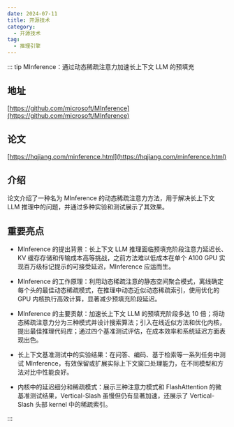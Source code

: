 ```yaml
---
date: 2024-07-11
title: 开源技术
category:
  - 开源技术
tag:
  - 推理引擎
---
```

::: tip MInference：通过动态稀疏注意力加速长上下文 LLM 的预填充


## 地址

[https://github.com/microsoft/MInference](https://github.com/microsoft/MInference)

## 论文

[https://hqjiang.com/minference.html](https://hqjiang.com/minference.html)

## 介绍

论文介绍了一种名为 MInference 的动态稀疏注意力方法，用于解决长上下文 LLM 推理中的问题，并通过多种实验和测试展示了其效果。

## 重要亮点
* MInference 的提出背景：长上下文 LLM 推理面临预填充阶段注意力延迟长、KV 缓存存储和传输成本高等挑战，之前方法难以低成本在单个 A100 GPU 实现百万级标记提示的可接受延迟，MInference 应运而生。

* MInference 的工作原理：利用动态稀疏注意的静态空间聚合模式，离线确定每个头的最佳动态稀疏模式，在推理中动态近似动态稀疏索引，使用优化的 GPU 内核执行高效计算，显著减少预填充阶段延迟。

* MInference 的主要贡献：加速长上下文 LLM 的预填充阶段多达 10 倍；将动态稀疏注意力分为三种模式并设计搜索算法；引入在线近似方法和优化内核，提出最佳推理代码库；通过四个基准测试评估，在成本效率和系统延迟方面表现出色。

* 长上下文基准测试中的实验结果：在问答、编码、基于检索等一系列任务中测试 MInference，有效保留或扩展实际上下文窗口处理能力，在不同模型和方法对比中性能良好。

* 内核中的延迟细分和稀疏模式：展示三种注意力模式和 FlashAttention 的微基准测试结果，Vertical-Slash 虽慢但仍有显著加速，还展示了 Vertical-Slash 头部 kernel 中的稀疏索引。

:::

